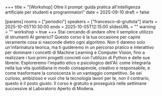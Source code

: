 +++
title = "[Workshop] Oltre il prompt: guida pratica all'intelligenza artificiale per studenti e programmatori"
date = 2025-09-10
draft = false

[params]
rooms = ["periodici"]
speakers = ["francesco-di-gruttola"]
starts = 2025-10-05T10:30:00
ends = 2025-10-05T12:15:00
slidesURL = ""
warning = ""
workshop = true
+++
Stai cercando di andare oltre il semplice utilizzo di strumenti AI generici? Questo corso è la tua occasione per capire veramente cosa si nasconde dietro ogni algoritmo. Non ti daremo solo un'infarinatura teorica, ma ti guideremo in un percorso pratico e interattivo per dominare i concetti di Machine Learning e Computer Vision, fino a realizzare i tuoi primi progetti concreti con l'utilizzo di Python e delle sue librerie. Esploreremo l'impatto etico e psicologico dell'AI: come integrarla nella tua vita quotidiana in modo consapevole, creativo e responsabile, e come trasformare la conoscenza in un vantaggio competitivo. Se sei curioso, ambizioso e vuoi che la tecnologia lavori per te, non il contrario, questo è il posto giusto. Il corso è gratuito e proseguirà nelle settimane successive al Laboratorio Aperto di Modena.